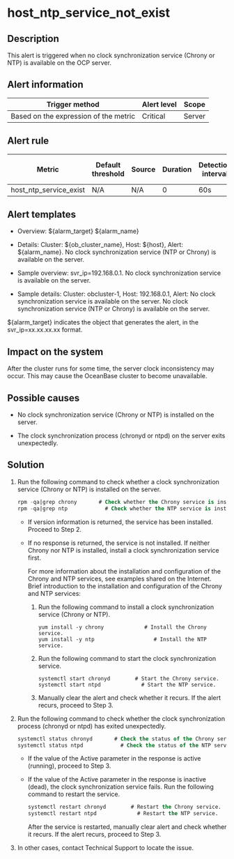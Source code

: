 host_ntp_service_not_exist
===============================================

Description
--------------------------------

This alert is triggered when no clock synchronization service (Chrony or NTP) is available on the OCP server.

**Alert information**
------------------------------------------

|            Trigger method             | Alert level | Scope  |
|---------------------------------------|-------------|--------|
| Based on the expression of the metric | Critical    | Server |

**Alert rule**
-----------------------------------

|         Metric         | Default threshold | Source | Duration | Detection interval | Time before clearance |
|------------------------|-------------------|--------|----------|--------------------|-----------------------|
| host_ntp_service_exist | N/A               | N/A    | 0        | 60s                | 5 min                 |

Alert templates
------------------------------------

* Overview: ${alarm_target} ${alarm_name}

* Details: Cluster: ${ob_cluster_name}, Host: ${host}, Alert: ${alarm_name}. No clock synchronization service (NTP or Chrony) is available on the server.

* Sample overview: svr_ip=192.168.0.1. No clock synchronization service is available on the server.

* Sample details: Cluster: obcluster-1, Host: 192.168.0.1, Alert: No clock synchronization service is available on the server. No clock synchronization service (NTP or Chrony) is available on the server.

\${alarm_target} indicates the object that generates the alert, in the svr_ip=xx.xx.xx.xx format.

Impact on the system
-----------------------------------------

After the cluster runs for some time, the server clock inconsistency may occur. This may cause the OceanBase cluster to become unavailable.

Possible causes
------------------------------------

* No clock synchronization service (Chrony or NTP) is installed on the server.

* The clock synchronization process (chronyd or ntpd) on the server exits unexpectedly.

Solution
-----------------------------

1. Run the following command to check whether a clock synchronization service (Chrony or NTP) is installed on the server.

   ```sql
   rpm -qa|grep chrony       # Check whether the Chrony service is installed.
   rpm -qa|grep ntp            # Check whether the NTP service is installed.
   ```

   * If version information is returned, the service has been installed. Proceed to Step 2.

   * If no response is returned, the service is not installed. If neither Chrony nor NTP is installed, install a clock synchronization service first.

     For more information about the installation and configuration of the Chrony and NTP services, see examples shared on the Internet. Brief introduction to the installation and configuration of the Chrony and NTP services:
     1. Run the following command to install a clock synchronization service (Chrony or NTP).

        ```unknow
        yum install -y chrony             # Install the Chrony service.
        yum install -y ntp                   # Install the NTP service.
        ```

     2. Run the following command to start the clock synchronization service.

        ```unknow
        systemctl start chronyd        # Start the Chrony service.
        systemctl start ntpd             # Start the NTP service.
        ```

     3. Manually clear the alert and check whether it recurs. If the alert recurs, proceed to Step 3.

2. Run the following command to check whether the clock synchronization process (chronyd or ntpd) has exited unexpectedly.

   ```sql
   systemctl status chronyd       # Check the status of the Chrony service.
   systemctl status ntpd            # Check the status of the NTP service.
   ```

   * If the value of the Active parameter in the response is active (running), proceed to Step 3.

   * If the value of the Active parameter in the response is inactive (dead), the clock synchronization service fails. Run the following command to restart the service.

     ```sql
     systemctl restart chronyd        # Restart the Chrony service.
     systemctl restart ntpd             # Restart the NTP service.
     ```

     After the service is restarted, manually clear alert and check whether it recurs. If the alert recurs, proceed to Step 3.

3. In other cases, contact Technical Support to locate the issue.
